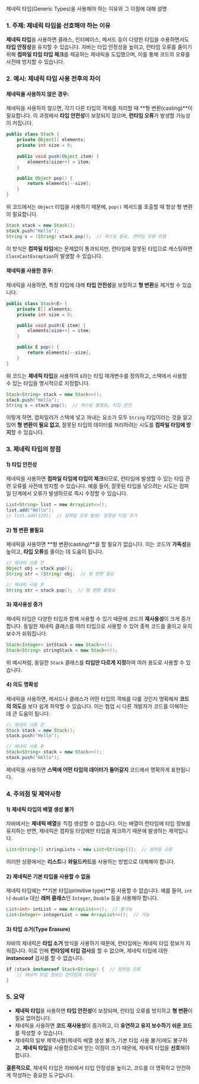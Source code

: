 제네릭 타입(Generic Types)을 사용해야 하는 이유와 그 이점에 대해 설명

### 1. 주제: **제네릭 타입을 선호해야 하는 이유**

**제네릭 타입**을 사용하면 클래스, 인터페이스, 메서드 등이 다양한 타입을 수용하면서도 **타입 안정성**을 유지할 수 있습니다. 자바는 타입 안정성을 높이고, 런타임 오류를 줄이기 위해 **컴파일 타임 타입 체크**를 제공하는 제네릭을 도입했으며, 이를 통해 코드의 오류를 사전에 방지할 수 있습니다.

### 2. 예시: 제네릭 타입 사용 전후의 차이

#### 제네릭을 사용하지 않은 경우:

제네릭을 사용하지 않으면, 각기 다른 타입의 객체를 처리할 때 **형 변환(casting)**이 필요합니다. 이 과정에서 **타입 안전성**이 보장되지 않으며, **런타임 오류**가 발생할 가능성이 커집니다.

```java
public class Stack {
    private Object[] elements;
    private int size = 0;
    
    public void push(Object item) {
        elements[size++] = item;
    }

    public Object pop() {
        return elements[--size];
    }
}
```

위 코드에서는 `Object` 타입을 사용하기 때문에, `pop()` 메서드를 호출할 때 항상 형 변환이 필요합니다.

```java
Stack stack = new Stack();
stack.push("Hello");
String s = (String) stack.pop();  // 캐스팅 필요, 런타임 오류 위험
```

이 방식은 **컴파일 타임**에는 문제없이 통과되지만, 런타임에 잘못된 타입으로 캐스팅하면 `ClassCastException`이 발생할 수 있습니다.

#### 제네릭을 사용한 경우:

제네릭을 사용하면, 특정 타입에 대해 **타입 안전성**을 보장하고 **형 변환**을 제거할 수 있습니다.

```java
public class Stack<E> {
    private E[] elements;
    private int size = 0;

    public void push(E item) {
        elements[size++] = item;
    }

    public E pop() {
        return elements[--size];
    }
}
```

위 코드는 **제네릭 타입**을 사용하여 `E`라는 타입 매개변수를 정의하고, 스택에서 사용할 수 있는 타입을 명시적으로 지정합니다.

```java
Stack<String> stack = new Stack<>();
stack.push("Hello");
String s = stack.pop();  // 캐스팅 불필요, 타입 안전
```

이렇게 하면, 컴파일러가 스택에 넣고 꺼내는 요소가 모두 `String` 타입이라는 것을 알고 있어 **형 변환이 필요 없고**, 잘못된 타입의 데이터를 처리하려는 시도를 **컴파일 타임에 방지**할 수 있습니다.

### 3. 제네릭 타입의 장점

#### 1) **타입 안전성**

제네릭을 사용하면 **컴파일 타임에 타입이 체크**되므로, 런타임에 발생할 수 있는 타입 관련 오류를 사전에 방지할 수 있습니다. 예를 들어, 잘못된 타입을 넣으려는 시도는 컴파일 단계에서 오류가 발생하므로 즉시 수정할 수 있습니다.

```java
List<String> list = new ArrayList<>();
list.add("Hello");
// list.add(123);  // 컴파일 오류 발생: 잘못된 타입 추가
```

#### 2) **형 변환 불필요**

제네릭을 사용하면 **형 변환(casting)**을 할 필요가 없습니다. 이는 코드의 **가독성**을 높이고, **타입 오류**를 줄이는 데 도움이 됩니다.

```java
// 제네릭 사용 전
Object obj = stack.pop();
String str = (String) obj;  // 형 변환 필요

// 제네릭 사용 후
String str = stack.pop();  // 형 변환 불필요
```

#### 3) **재사용성 증가**

제네릭 타입은 다양한 타입과 함께 사용할 수 있기 때문에 코드의 **재사용성**이 크게 증가합니다. 동일한 제네릭 클래스를 여러 타입으로 사용할 수 있어 중복 코드를 줄이고 유지 보수가 쉬워집니다.

```java
Stack<Integer> intStack = new Stack<>();
Stack<String> stringStack = new Stack<>();
```

위 예시처럼, 동일한 `Stack` 클래스를 **타입만 다르게 지정**하여 여러 용도로 사용할 수 있습니다.

#### 4) **의도 명확성**

제네릭을 사용하면, 메서드나 클래스가 어떤 타입의 객체를 다룰 것인지 명확해져 **코드의 의도**를 보다 쉽게 파악할 수 있습니다. 이는 협업 시 다른 개발자가 코드를 이해하는 데 큰 도움이 됩니다.

```java
// 제네릭 사용 전
Stack stack = new Stack();
stack.push("Hello");

// 제네릭 사용 후
Stack<String> stack = new Stack<>();
stack.push("Hello");
```

제네릭을 사용하면 **스택에 어떤 타입의 데이터가 들어갈지** 코드에서 명확하게 표현됩니다.

### 4. 주의점 및 제약사항

#### 1) **제네릭 타입의 배열 생성 불가**

자바에서는 **제네릭 배열**을 직접 생성할 수 없습니다. 이는 배열이 런타임에 타입 정보를 유지하는 반면, 제네릭은 컴파일 타임에만 타입을 체크하기 때문에 발생하는 제약입니다.

```java
List<String>[] stringLists = new List<String>[1];  // 컴파일 오류
```

이러한 상황에서는 **리스트**나 **와일드카드**를 사용하는 방법으로 대체해야 합니다.

#### 2) **제네릭은 기본 타입을 사용할 수 없음**

제네릭 타입에는 **기본 타입(primitive type)**을 사용할 수 없습니다. 예를 들어, `int`나 `double` 대신 **래퍼 클래스**인 `Integer`, `Double` 등을 사용해야 합니다.

```java
List<int> intList = new ArrayList<>();  // 불가능
List<Integer> integerList = new ArrayList<>();  // 가능
```

#### 3) **타입 소거(Type Erasure)**

자바의 제네릭은 **타입 소거** 방식을 사용하기 때문에, 런타임에는 제네릭 타입 정보가 지워집니다. 이로 인해 **런타임에 타입 검사**를 할 수 없으며, 제네릭 타입에 대한 **instanceof** 검사를 할 수 없습니다.

```java
if (stack instanceof Stack<String>) {  // 컴파일 오류
    // 제네릭 타입 정보는 런타임에 사라짐
}
```

### 5. 요약

- **제네릭 타입**을 사용하면 **타입 안전성**이 보장되며, 런타임 오류를 방지하고 **형 변환**이 필요 없어집니다.
- 제네릭을 사용하면 **코드 재사용성**이 증가하고, 더 **유연하고 유지 보수하기 쉬운 코드**를 작성할 수 있습니다.
- 제네릭의 일부 제약사항(제네릭 배열 생성 불가, 기본 타입 사용 불가)에도 불구하고, **제네릭 타입**을 사용함으로써 얻는 이점이 크기 때문에, 제네릭 타입을 **선호**해야 합니다.

**결론적으로**, 제네릭 타입은 자바에서 타입 안정성을 높이고, 코드를 더 명확하고 안전하게 작성하는 중요한 도구입니다.
